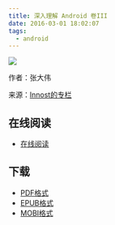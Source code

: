 ```yaml
---
title: 深入理解 Android 卷III
date: 2016-03-01 18:02:07
tags:
  - android
---
```


![](https://ek8whxe.cloudimg.io/s/width/226/https://www.gitbook.com/cover/book/wizardforcel/deepin-android-vol3.jpg)

作者：张大伟

来源：[Innost的专栏](http://blog.csdn.net/innost)

<!--more-->

## 在线阅读 ##

+ [在线阅读](https://www.gitbook.com/book/wizardforcel/deepin-android-vol3/details)

## 下载 ##

+ [PDF格式](https://www.gitbook.com/download/pdf/book/wizardforcel/deepin-android-vol3)
+ [EPUB格式](https://www.gitbook.com/download/epub/book/wizardforcel/deepin-android-vol3)
+ [MOBI格式](https://www.gitbook.com/download/mobi/book/wizardforcel/deepin-android-vol3)
